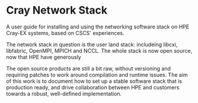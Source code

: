 # Cray Network Stack

A user guide for installing and using the networking software stack on HPE Cray-EX systems, based on CSCS' experiences.

The network stack in question is the user land stack: includeing libcxi, libfabric, OpenMPI, MPICH and NCCL.
The whole stack is now open source, now that HPE have generously 

The open source products are still a bit raw, without versioning and requiring patches to work around compilation and runtime issues.
The aim of this work is to document how to set up a stable software stack that is production ready, and drive collaboration between HPE and customers towards a robust, well-defined implementation.

